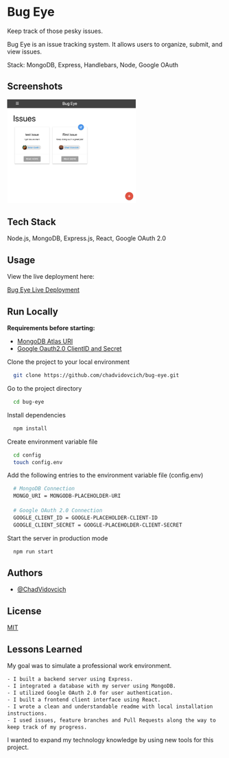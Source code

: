 # Bug Eye

Keep track of those pesky issues.

Bug Eye is an issue tracking system. It allows users to organize, submit, and view issues.

Stack: MongoDB, Express, Handlebars, Node, Google OAuth

## Screenshots

<img
  src="./server/public/projectimage.png"
  alt="App Screenshot"
  title="App Screenshot"
  style="display: inline-block; margin: 0 auto; max-width: 300px">

## Tech Stack

Node.js, MongoDB, Express.js, React, Google OAuth 2.0

## Usage

View the live deployment here:

[Bug Eye Live Deployment](https://bugeye.chadvidovcich.com/)

## Run Locally

**Requirements before starting:**

- [MongoDB Atlas URI](https://www.mongodb.com/atlas/database)
- [Google Oauth2.0 ClientID and Secret](https://console.cloud.google.com)

Clone the project to your local environment

```bash
  git clone https://github.com/chadvidovcich/bug-eye.git
```

Go to the project directory

```bash
  cd bug-eye
```

Install dependencies

```bash
  npm install
```

Create environment variable file

```bash
  cd config
  touch config.env
```

Add the following entries to the environment variable file (config.env)

```bash
  # MongoDB Connection
  MONGO_URI = MONGODB-PLACEHOLDER-URI

  # Google OAuth 2.0 Connection
  GOOGLE_CLIENT_ID = GOOGLE-PLACEHOLDER-CLIENT-ID
  GOOGLE_CLIENT_SECRET = GOOGLE-PLACEHOLDER-CLIENT-SECRET
```

Start the server in production mode

```bash
  npm run start
```

## Authors

- [@ChadVidovcich](https://www.github.com/chadvidovcich)

## License

[MIT](https://choosealicense.com/licenses/mit/)

## Lessons Learned

My goal was to simulate a professional work environment.

    - I built a backend server using Express.
    - I integrated a database with my server using MongoDB.
    - I utilized Google OAuth 2.0 for user authentication.
    - I built a frontend client interface using React.
    - I wrote a clean and understandable readme with local installation instructions.
    - I used issues, feature branches and Pull Requests along the way to keep track of my progress.

I wanted to expand my technology knowledge by using new tools for this project.
